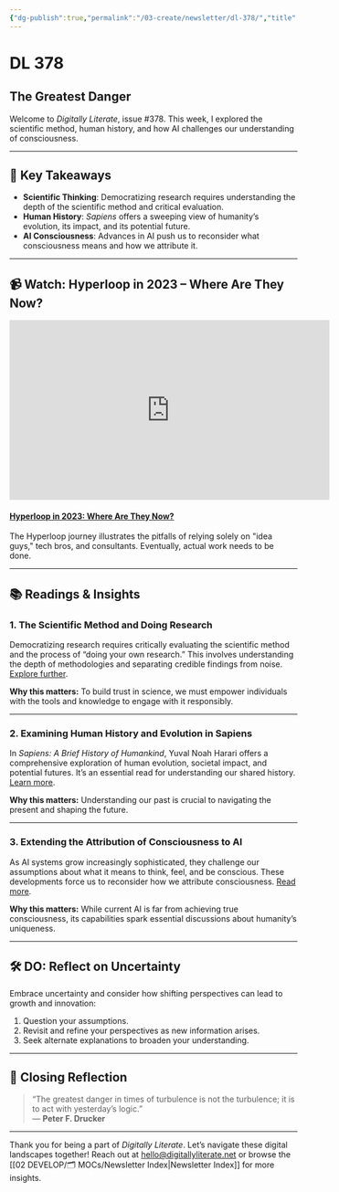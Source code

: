 ```yaml
---
{"dg-publish":true,"permalink":"/03-create/newsletter/dl-378/","title":"The Greatest Danger","tags":["ai-consciousness","human-history","scientific-method","critical-thinking","AI","consciousness","human-history","scientific-method","critical-thinking"],"created":"2023-11-04","updated":"2023-11-04"}
---
```



# DL 378

## The Greatest Danger

Welcome to _Digitally Literate_, issue #378. This week, I explored the scientific method, human history, and how AI challenges our understanding of consciousness.

---

## 🔖 Key Takeaways
- **Scientific Thinking**: Democratizing research requires understanding the depth of the scientific method and critical evaluation.
- **Human History**: *Sapiens* offers a sweeping view of humanity’s evolution, its impact, and its potential future.
- **AI Consciousness**: Advances in AI push us to reconsider what consciousness means and how we attribute it.

---

## 📹 Watch: Hyperloop in 2023 – Where Are They Now?

<iframe width="560" height="315" src="https://www.youtube.com/embed/tryzj05cpX0?si=dlMJr4rt12NpJoLa" title="YouTube video player" frameborder="0" allow="accelerometer; autoplay; clipboard-write; encrypted-media; gyroscope; picture-in-picture; web-share" allowfullscreen></iframe>

#### [Hyperloop in 2023: Where Are They Now?](https://www.youtube.com/watch?v=tryzj05cpX0)

The Hyperloop journey illustrates the pitfalls of relying solely on "idea guys," tech bros, and consultants. Eventually, actual work needs to be done.

---

## 📚 Readings & Insights

### 1. **The Scientific Method and Doing Research**
Democratizing research requires critically evaluating the scientific method and the process of “doing your own research.” This involves understanding the depth of methodologies and separating credible findings from noise. [Explore further](https://wiobyrne.com/doing-research/).

**Why this matters:** To build trust in science, we must empower individuals with the tools and knowledge to engage with it responsibly.

---

### 2. **Examining Human History and Evolution in Sapiens**
In *Sapiens: A Brief History of Humankind*, Yuval Noah Harari offers a comprehensive exploration of human evolution, societal impact, and potential futures. It’s an essential read for understanding our shared history. [Learn more](https://wiobyrne.com/sapiens/).

**Why this matters:** Understanding our past is crucial to navigating the present and shaping the future.

---

### 3. **Extending the Attribution of Consciousness to AI**
As AI systems grow increasingly sophisticated, they challenge our assumptions about what it means to think, feel, and be conscious. These developments force us to reconsider how we attribute consciousness. [Read more](https://wiobyrne.com/extending-the-attribution-of-consciousness/).

**Why this matters:** While current AI is far from achieving true consciousness, its capabilities spark essential discussions about humanity’s uniqueness.

---

## 🛠️ DO: Reflect on Uncertainty

Embrace uncertainty and consider how shifting perspectives can lead to growth and innovation:
1. Question your assumptions.
2. Revisit and refine your perspectives as new information arises.
3. Seek alternate explanations to broaden your understanding.

---

## 🌟 Closing Reflection

> “The greatest danger in times of turbulence is not the turbulence; it is to act with yesterday’s logic.”  
> — **Peter F. Drucker**

---

Thank you for being a part of _Digitally Literate_. Let’s navigate these digital landscapes together! Reach out at hello@digitallyliterate.net or browse the [[02 DEVELOP/🗂️ MOCs/Newsletter Index\|Newsletter Index]] for more insights.
